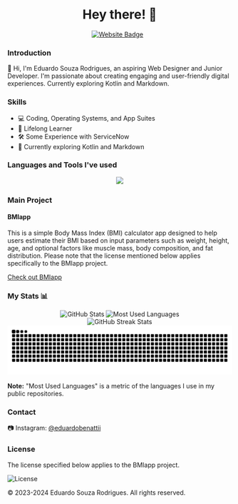 <h1 align="center"> Hey there! 👋</h1>
<div align="center">
  <a href="https://eduardo2580.github.io/" target="_blank" style="display: inline-block; margin-right: 10px;">
    <img src="https://img.shields.io/badge/Website-4285F4?style=for-the-badge&logo=google-chrome&logoColor=white" alt="Website Badge" />
  </a>
</div>

### Introduction

🚀 Hi, I'm Eduardo Souza Rodrigues, an aspiring Web Designer and Junior Developer. I'm passionate about creating engaging and user-friendly digital experiences. Currently exploring Kotlin and Markdown.

### Skills

- 💻 Coding, Operating Systems, and App Suites
- 🌟 Lifelong Learner
- 🛠 Some Experience with ServiceNow
- 🚧 Currently exploring Kotlin and Markdown

### Languages and Tools I've used

<p align="center">
  <a href="https://skillicons.dev">
    <img src="https://skillicons.dev/icons?i=bootstrap,cs,css,fediverse,git,github,html,kotlin,md,notion,vscode" />
  </a>
</p>

### Main Project

#### BMIapp

This is a simple Body Mass Index (BMI) calculator app designed to help users estimate their BMI based on input parameters such as weight, height, age, and optional factors like muscle mass, body composition, and fat distribution. Please note that the license mentioned below applies specifically to the BMIapp project.

[Check out BMIapp](https://github.com/eduardo2580/BMIapp)

### My Stats 📊

<div align="center">
  <img width="48%" height="195px" src="https://github-readme-stats.vercel.app/api?username=eduardo2580&show_icons=true&count_private=true&title_color=80F7D4&icon_color=9d00ff&text_color=c9d1d9&bg_color=0d1117&border_color=fff0" alt="GitHub Stats" />

  <img width="48%" height="195px" src="https://github-readme-stats.vercel.app/api/top-langs/?username=eduardo2580&layout=compact&theme=vision-friendly-dark" alt="Most Used Languages" />
</div>

<div align="center">
  <img width="48%" src="http://github-readme-streak-stats.herokuapp.com?user=eduardo2580&theme=dark&background=000000" alt="GitHub Streak Stats" />
</div>

<div align="center">
  <picture>
    <source media="(prefers-color-scheme: dark)" srcset="https://raw.githubusercontent.com/eduardo2580/eduardo2580/output/github-contribution-grid-snake-dark.svg">
    <source media="(prefers-color-scheme: light)" srcset="https://raw.githubusercontent.com/eduardo2580/eduardo2580/output/github-contribution-grid-snake.svg">
    <img alt="github contribution grid snake animation" src="https://raw.githubusercontent.com/eduardo2580/eduardo2580/output/github-contribution-grid-snake.svg">
  </picture>
</div>

**Note:** "Most Used Languages" is a metric of the languages I use in my public repositories.

### Contact

📷 Instagram: [@eduardobenattii](https://www.instagram.com/eduardobenattii/)

### License

The license specified below applies to the BMIapp project.

![License](https://img.shields.io/badge/License-MIT-green.svg)

© 2023-2024 Eduardo Souza Rodrigues. All rights reserved.

